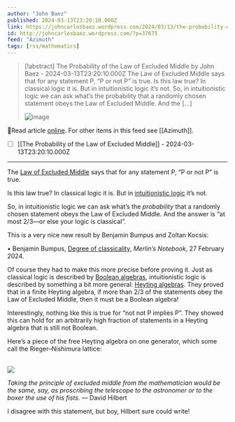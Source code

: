 ```yaml
---
author: "John Baez"
published: 2024-03-13T23:20:10.000Z
link: https://johncarlosbaez.wordpress.com/2024/03/13/the-probability-of-the-law-of-excluded-middle/
id: http://johncarlosbaez.wordpress.com/?p=37675
feed: "Azimuth"
tags: [rss/mathematics]
---
```

> [!abstract] The Probability of the Law of Excluded Middle by John Baez - 2024-03-13T23:20:10.000Z
> The Law of Excluded Middle says that for any statement P, “P or not P” is true. Is this law true? In classical logic it is. But in intuitionistic logic it’s not. So, in intuitionistic logic we can ask what’s the probability that a randomly chosen statement obeys the Law of Excluded Middle. And the […]
>
> ![image](https://johncarlosbaez.files.wordpress.com/2024/03/free_heyting_algebra_on_one_generator.jpg)

🔗Read article [online](https://johncarlosbaez.wordpress.com/2024/03/13/the-probability-of-the-law-of-excluded-middle/). For other items in this feed see [[Azimuth]].

- [ ] [[The Probability of the Law of Excluded Middle]] - 2024-03-13T23:20:10.000Z
- - -
The [Law of Excluded Middle](https://en.wikipedia.org/wiki/Law_of_excluded_middle) says that for any statement P, “P or not P” is true.

Is this law true? In classical logic it is. But in [intuitionistic logic](https://en.wikipedia.org/wiki/Intuitionistic_logic) it’s not.

So, in intuitionistic logic we can ask what’s the _probability_ that a randomly chosen statement obeys the Law of Excluded Middle. And the answer is “at most 2/3—or else your logic is classical”.

This is a very nice new result by Benjamin Bumpus and Zoltan Kocsis:

• Benjamin Bumpus, [Degree of classicality](https://bmbumpus.com/2024/02/27/degree-of-classicality/), _Merlin’s Notebook_, 27 February 2024.

Of course they had to make this more precise before proving it. Just as classical logic is described by [Boolean algebras](https://en.wikipedia.org/wiki/Boolean_algebra), intuitionistic logic is described by something a bit more general: [Heyting algebras](https://en.wikipedia.org/wiki/Heyting_algebra). They proved that in a finite Heyting algebra, if more than 2/3 of the statements obey the Law of Excluded Middle, then it must be a Boolean algebra!

Interestingly, nothing like this is true for “not not P implies P”. They showed this can hold for an arbitrarily high fraction of statements in a Heyting algebra that is still not Boolean.

Here’s a piece of the free Heyting algebra on one generator, which some call the Rieger–Nishimura lattice:

[  
![](https://i0.wp.com/math.ucr.edu/home/baez/mathematical/free_heyting_algebra_on_one_generator.jpg)  
](https://commons.wikimedia.org/wiki/File:Rieger-Nishimura.svg)

_Taking the principle of excluded middle from the mathematician would be the same, say, as proscribing the telescope to the astronomer or to the boxer the use of his fists._ — David Hilbert

I disagree with this statement, but boy, Hilbert sure could write!
